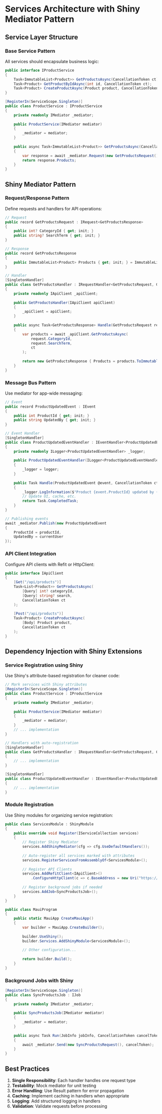 # Services Architecture with Shiny Mediator Pattern

## Service Layer Structure

### Base Service Pattern
All services should encapsulate business logic:

```csharp
public interface IProductService
{
    Task<ImmutableList<Product>> GetProductsAsync(CancellationToken ct);
    Task<Product> GetProductByIdAsync(int id, CancellationToken ct);
    Task<Product> CreateProductAsync(Product product, CancellationToken ct);
}

[RegisterIn(ServiceScope.Singleton)]
public class ProductService : IProductService
{
    private readonly IMediator _mediator;
    
    public ProductService(IMediator mediator)
    {
        _mediator = mediator;
    }
    
    public async Task<ImmutableList<Product>> GetProductsAsync(CancellationToken ct)
    {
        var response = await _mediator.Request(new GetProductsRequest(), ct);
        return response.Products;
    }
}
```

## Shiny Mediator Pattern

### Request/Response Pattern
Define requests and handlers for API operations:

```csharp
// Request
public record GetProductsRequest : IRequest<GetProductsResponse>
{
    public int? CategoryId { get; init; }
    public string? SearchTerm { get; init; }
}

// Response
public record GetProductsResponse
{
    public ImmutableList<Product> Products { get; init; } = ImmutableList<Product>.Empty;
}

// Handler
[SingletonHandler]
public class GetProductsHandler : IRequestHandler<GetProductsRequest, GetProductsResponse>
{
    private readonly IApiClient _apiClient;
    
    public GetProductsHandler(IApiClient apiClient)
    {
        _apiClient = apiClient;
    }
    
    public async Task<GetProductsResponse> Handle(GetProductsRequest request, CancellationToken ct)
    {
        var products = await _apiClient.GetProductsAsync(
            request.CategoryId, 
            request.SearchTerm, 
            ct
        );
        
        return new GetProductsResponse { Products = products.ToImmutableList() };
    }
}
```

### Message Bus Pattern
Use mediator for app-wide messaging:

```csharp
// Event
public record ProductUpdatedEvent : IEvent
{
    public int ProductId { get; init; }
    public string UpdatedBy { get; init; }
}

// Event Handler
[SingletonHandler]
public class ProductUpdatedEventHandler : IEventHandler<ProductUpdatedEvent>
{
    private readonly ILogger<ProductUpdatedEventHandler> _logger;
    
    public ProductUpdatedEventHandler(ILogger<ProductUpdatedEventHandler> logger)
    {
        _logger = logger;
    }
    
    public Task Handle(ProductUpdatedEvent @event, CancellationToken ct)
    {
        _logger.LogInformation($"Product {event.ProductId} updated by {event.UpdatedBy}");
        // Update UI, cache, etc.
        return Task.CompletedTask;
    }
}

// Publishing events
await _mediator.Publish(new ProductUpdatedEvent 
{ 
    ProductId = productId,
    UpdatedBy = currentUser 
});
```

### API Client Integration
Configure API clients with Refit or HttpClient:

```csharp
public interface IApiClient
{
    [Get("/api/products")]
    Task<List<Product>> GetProductsAsync(
        [Query] int? categoryId,
        [Query] string? search,
        CancellationToken ct
    );
    
    [Post("/api/products")]
    Task<Product> CreateProductAsync(
        [Body] Product product,
        CancellationToken ct
    );
}
```

## Dependency Injection with Shiny Extensions

### Service Registration using Shiny
Use Shiny's attribute-based registration for cleaner code:

```csharp
// Mark services with Shiny attributes
[RegisterIn(ServiceScope.Singleton)]
public class ProductService : IProductService
{
    private readonly IMediator _mediator;
    
    public ProductService(IMediator mediator)
    {
        _mediator = mediator;
    }
    // ... implementation
}

// Handlers with auto-registration
[SingletonHandler]
public class GetProductsHandler : IRequestHandler<GetProductsRequest, GetProductsResponse>
{
    // ... implementation
}

[SingletonHandler]
public class ProductUpdatedEventHandler : IEventHandler<ProductUpdatedEvent>
{
    // ... implementation
}
```

### Module Registration
Use Shiny modules for organizing service registration:

```csharp
public class ServicesModule : ShinyModule
{
    public override void Register(IServiceCollection services)
    {
        // Register Shiny Mediator
        services.AddShinyMediator(cfg => cfg.UseDefaultHandlers());
        
        // Auto-register all services marked with attributes
        services.RegisterServicesFromAssemblyOf<ServicesModule>();
        
        // Register API Clients
        services.AddRefitClient<IApiClient>()
            .ConfigureHttpClient(c => c.BaseAddress = new Uri("https://api.example.com"));
        
        // Register background jobs if needed
        services.AddJob<SyncProductsJob>();
    }
}

public class MauiProgram
{
    public static MauiApp CreateMauiApp()
    {
        var builder = MauiApp.CreateBuilder();
        
        builder.UseShiny();
        builder.Services.AddShinyModule<ServicesModule>();
        
        // Other configuration...
        
        return builder.Build();
    }
}
```

### Background Jobs with Shiny
```csharp
[RegisterIn(ServiceScope.Singleton)]
public class SyncProductsJob : IJob
{
    private readonly IMediator _mediator;
    
    public SyncProductsJob(IMediator mediator)
    {
        _mediator = mediator;
    }
    
    public async Task Run(JobInfo jobInfo, CancellationToken cancelToken)
    {
        await _mediator.Send(new SyncProductsRequest(), cancelToken);
    }
}
```

## Best Practices

1. **Single Responsibility**: Each handler handles one request type
2. **Testability**: Mock mediator for unit testing
3. **Error Handling**: Use Result<T> pattern for error propagation
4. **Caching**: Implement caching in handlers when appropriate
5. **Logging**: Add structured logging in handlers
6. **Validation**: Validate requests before processing